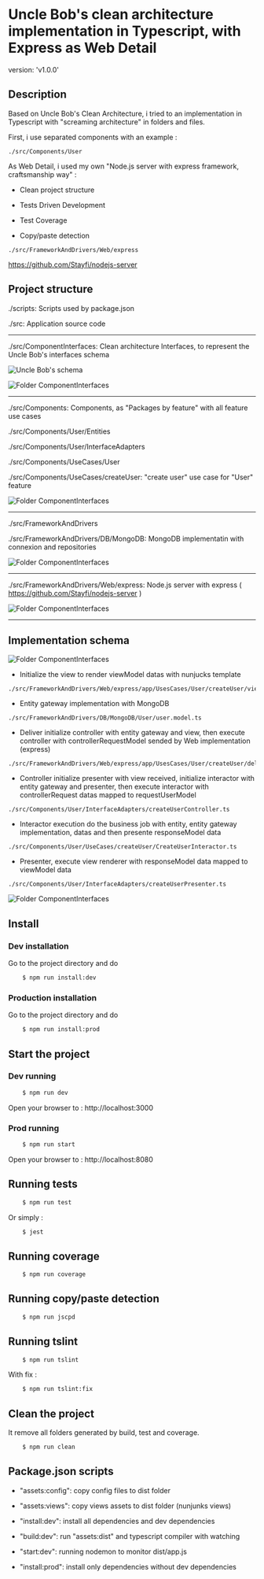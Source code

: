 # Uncle Bob's clean architecture implementation in Typescript, with Express as Web Detail

version: 'v1.0.0'

## Description

Based on Uncle Bob's Clean Architecture, i tried to an implementation in Typescript with "screaming architecture" in folders and files.

First, i use separated components with an example :

```
./src/Components/User
```

As Web Detail, i used my own "Node.js server with express framework, craftsmanship way" :

- Clean project structure

- Tests Driven Development

- Test Coverage

- Copy/paste detection

```
./src/FrameworkAndDrivers/Web/express
```

https://github.com/Stayfi/nodejs-server

## Project structure

./scripts: Scripts used by package.json

./src: Application source code

---

./src/ComponentInterfaces: Clean architecture Interfaces, to represent the Uncle Bob's interfaces schema

![Uncle Bob's schema](https://raw.githubusercontent.com/Stayfi/clean-architecture-ts/develop/img/uncle_bob_interfaces_schema.png)

![Folder ComponentInterfaces](https://raw.githubusercontent.com/Stayfi/clean-architecture-ts/develop/img/folder_componentinterfaces.png)

---

./src/Components: Components, as "Packages by feature" with all feature use cases

./src/Components/User/Entities

./src/Components/User/InterfaceAdapters

./src/Components/UseCases/User

./src/Components/UseCases/createUser: "create user" use case for "User" feature

![Folder ComponentInterfaces](https://raw.githubusercontent.com/Stayfi/clean-architecture-ts/develop/img/folder_components_user.png)

---

./src/FrameworkAndDrivers

./src/FrameworkAndDrivers/DB/MongoDB: MongoDB implementatin with connexion and repositories

![Folder ComponentInterfaces](https://raw.githubusercontent.com/Stayfi/clean-architecture-ts/develop/img/folder_frameworkanddrivers_db.png)

---

./src/FrameworkAndDrivers/Web/express: Node.js server with express ( https://github.com/Stayfi/nodejs-server )

![Folder ComponentInterfaces](https://raw.githubusercontent.com/Stayfi/clean-architecture-ts/develop/img/folder_frameworkanddrivers_web.png)

---

## Implementation schema

![Folder ComponentInterfaces](https://raw.githubusercontent.com/Stayfi/clean-architecture-ts/develop/img/uncle_bob_layers_schema.png)

* Initialize the view to render viewModel datas with nunjucks template
```
./src/FrameworkAndDrivers/Web/express/app/UsesCases/User/createUser/views/createUserView.ts
```

* Entity gateway implementation with MongoDB
```
./src/FrameworkAndDrivers/DB/MongoDB/User/user.model.ts
```

* Deliver initialize controller with entity gateway and view, then execute controller with controllerRequestModel sended by Web implementation (express)
```
./src/FrameworkAndDrivers/Web/express/app/UsesCases/User/createUser/delivers/createUserDeliver.ts
```

* Controller initialize presenter with view received, initialize interactor with entity gateway and presenter, then execute interactor with controllerRequest datas mapped to requestUserModel
```
./src/Components/User/InterfaceAdapters/createUserController.ts
```

* Interactor execution do the business job with entity, entity gateway implementation, datas and then presente responseModel data
```
./src/Components/User/UseCases/createUser/CreateUserInteractor.ts
```

* Presenter, execute view renderer with responseModel data mapped to viewModel data
```
./src/Components/User/InterfaceAdapters/createUserPresenter.ts
```

![Folder ComponentInterfaces](https://raw.githubusercontent.com/Stayfi/clean-architecture-ts/develop/img/uncle_bob_implementation.png)

## Install

### Dev installation

Go to the project directory and do

```bash
    $ npm run install:dev
```

### Production installation

Go to the project directory and do

```bash
    $ npm run install:prod
```

## Start the project

### Dev running

```bash
    $ npm run dev
```

Open your browser to : http://localhost:3000

### Prod running

```bash
    $ npm run start
```

Open your browser to : http://localhost:8080

## Running tests

```bash
    $ npm run test
```

Or simply :

```bash
    $ jest
```

## Running coverage

```bash
    $ npm run coverage
```

## Running copy/paste detection

```bash
    $ npm run jscpd
```

## Running tslint

```bash
    $ npm run tslint
```

With fix :

```bash
    $ npm run tslint:fix
```

## Clean the project

It remove all folders generated by build, test and coverage.

```bash
    $ npm run clean
```

## Package.json scripts

- "assets:config": copy config files to dist folder

- "assets:views": copy views assets to dist folder (nunjunks views)

- "install:dev": install all dependencies and dev dependencies

- "build:dev": run "assets:dist" and typescript compiler with watching

- "start:dev": running nodemon to monitor dist/app.js

- "install:prod": install only dependencies without dev dependencies
